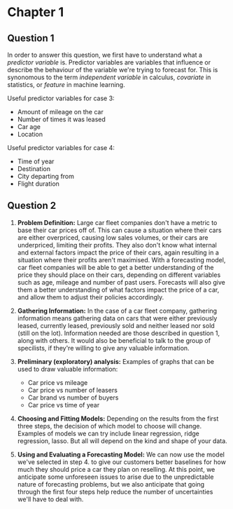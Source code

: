 # Chapter 1
## Question 1
In order to answer this question, we first have to understand what a *predictor variable* is. Predictor variables are variables that influence or describe the behaviour of the variable we're trying to forecast for. This is synonomous to the term *independent variable* in calculus, *covariate* in statistics, or *feature* in machine learning.

Useful predictor variables for case 3:
* Amount of mileage on the car
* Number of times it was leased
* Car age
* Location

Useful predictor variables for case 4:
* Time of year
* Destination 
* City departing from
* Flight duration

## Question 2
1. **Problem Definition:** Large car fleet companies don't have a metric to base their car prices off of. This can cause a situation where their cars are either overpriced, causing low sales volumes, or their cars are underpriced, limiting their profits. They also don't know what internal and external factors impact the price of their cars, again resulting in a situation where their profits aren't maximised. With a forecasting model, car fleet companies will be able to get a better understanding of the price they should place on their cars, depending on different variables such as age, mileage and number of past users. Forecasts will also give them a better understanding of what factors impact the price of a car, and allow them to adjust their policies accordingly.
2. **Gathering Information:** In the case of a car fleet company, gathering information means gathering data on cars that were either previously leased, currently leased, previously sold and neither leased nor sold (still on the lot). Information needed are those described in question 1, along with others. It would also be beneficial to talk to the group of specilists, if they're willing to give any valuable information.
3. **Preliminary (exploratory) analysis:** Examples of graphs that can be used to draw valuable information:
   * Car price vs mileage
   * Car price vs number of leasers
   * Car brand vs number of buyers 
   * Car price vs time of year

4. **Choosing and Fitting Models:** Depending on the results from the first three steps, the decision of which model to choose will change. Examples of models we can try include linear regression, ridge regression, lasso. But all will depend on the kind and shape of your data.
5. **Using and Evaluating a Forecasting Model:** We can now use the model we've selected in step 4. to give our customers better baselines for how much they should price a car they plan on reselling. At this point, we anticipate some unforeseen issues to arise due to the unpredictable nature of forecasting problems, but we also anticipate that going through the first four steps help reduce the number of uncertainties we'll have to deal with. 
